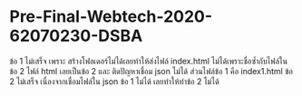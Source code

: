 # Pre-Final-Webtech-2020-62070230-DSBA
ข้อ 1 ไม่เสร็จ เพราะ สร้างโฟลเดอร์ไม่ได้เลยทำให้ส่งไฟล์ index.html ไม่ได้เพราะชื่อซ้ำกับไฟล์ในข้อ 2 ไฟล์ html เลยเป็นข้อ 2 และ ติดปัญหาเชื่อม json ไม่ได้ ส่วนไฟล์ข้อ 1 คือ index1.html 
ข้อ 2 ไม่เสร็จ เนื่องจากเชื่อมไฟล์ใน json ข้อ 1 ไม่ได้ เลยทำให้ทำข้อ 2 ไม่ได้
